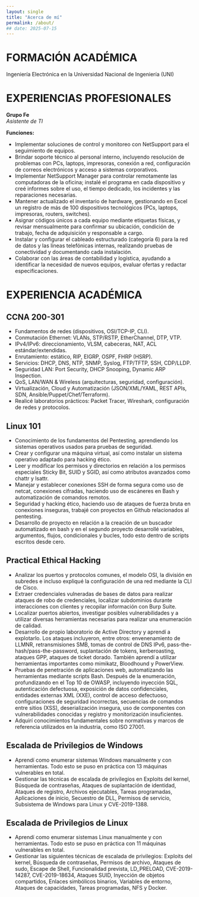```yaml
---
layout: single
title: "Acerca de mí"
permalink: /about/
## date: 2025-07-15
---
```


# FORMACIÓN ACADÉMICA

Ingeniería Electrónica en la Universidad Nacional de Ingeniería (UNI)

# EXPERIENCIAS PROFESIONALES

**Grupo Fe**  
_Asistente de TI_  

**Funciones:**
- Implementar soluciones de control y monitoreo con NetSupport para el seguimiento de equipos.
- Brindar soporte técnico al personal interno, incluyendo resolución de problemas con PCs, laptops, impresoras, conexión a red, configuración de correos electrónicos y acceso a sistemas corporativos.
- Implementar NetSupport Manager para controlar remotamente las computadoras de la oficina; instalé el programa en cada dispositivo y creé informes sobre el uso, el tiempo dedicado, los incidentes y las reparaciones necesarias.
- Mantener actualizado el inventario de hardware, gestionando en Excel un registro de más de 100 dispositivos tecnológicos (PCs, laptops, impresoras, routers, switches).
- Asignar códigos únicos a cada equipo mediante etiquetas físicas, y revisar mensualmente para confirmar su ubicación, condición de trabajo, fecha de adquisición y responsable a cargo.
- Instalar y configurar el cableado estructurado (categoría 6) para la red de datos y las líneas telefónicas internas, realizando pruebas de conectividad y documentando cada instalación.
- Colaborar con las áreas de contabilidad y logística, ayudando a identificar la necesidad de nuevos equipos, evaluar ofertas y redactar especificaciones.

# EXPERIENCIA ACADÉMICA

## CCNA 200-301

- Fundamentos de redes (dispositivos, OSI/TCP-IP, CLI).
- Conmutación Ethernet: VLANs, STP/RSTP, EtherChannel, DTP, VTP.
- IPv4/IPv6: direccionamiento, VLSM, cabeceras, NAT, ACL estándar/extendidas.
- Enrutamiento: estático, RIP, EIGRP, OSPF, FHRP (HSRP).
- Servicios: DHCP, DNS, NTP, SNMP, Syslog, FTP/TFTP, SSH, CDP/LLDP.
- Seguridad LAN: Port Security, DHCP Snooping, Dynamic ARP Inspection.
- QoS, LAN/WAN & Wireless (arquitecturas, seguridad, configuración).
- Virtualización, Cloud y Automatización (JSON/XML/YAML, REST APIs, SDN, Ansible/Puppet/Chef/Terraform).
- Realicé laboratorios prácticos: Packet Tracer, Wireshark, configuración de redes y protocolos.

## Linux 101

- Conocimiento de los fundamentos del Pentesting, aprendiendo los sistemas operativos usados para pruebas de seguridad.
- Crear y configurar una máquina virtual, así como instalar un sistema operativo adaptado para hacking ético.
- Leer y modificar los permisos y directorios en relación a los permisos especiales Sticky Bit, SUID y SGID, así como atributos avanzados como chattr y lsattr.
- Manejar y establecer conexiones SSH de forma segura como uso de netcat, conexiones cifradas, haciendo uso de escáneres en Bash y automatización de comandos remotos.
- Seguridad y hacking ético, haciendo uso de ataques de fuerza bruta en conexiones inseguras, trabajé con proyectos en Github relacionados al pentesting.
- Desarrollo de proyecto en relación a la creación de un buscador automatizado en bash y en el segundo proyecto desarrollé variables, argumentos, flujos, condicionales y bucles, todo esto dentro de scripts escritos desde cero.

## Practical Ethical Hacking

- Analizar los puertos y protocolos comunes, el modelo OSI, la división en subredes e incluso expliqué la configuración de una red mediante la CLI de Cisco.
- Extraer credenciales vulneradas de bases de datos para realizar ataques de robo de credenciales, localizar subdominios durante interacciones con clientes y recopilar información con Burp Suite.
- Localizar puertos abiertos, investigar posibles vulnerabilidades y a utilizar diversas herramientas necesarias para realizar una enumeración de calidad.
- Desarrollo de propio laboratorio de Active Directory y aprendí a explotarlo. Los ataques incluyeron, entre otros: envenenamiento de LLMNR, retransmisiones SMB, tomas de control de DNS IPv6, pass-the-hash/pass-the-password, suplantación de tokens, kerberoasting, ataques GPP, ataques de ticket dorado. También aprendí a utilizar herramientas importantes como mimikatz, Bloodhound y PowerView.
- Pruebas de penetración de aplicaciones web, automatizando las herramientas mediante scripts Bash. Después de la enumeración, profundizando en el Top 10 de OWASP, incluyendo inyección SQL, autenticación defectuosa, exposición de datos confidenciales, entidades externas XML (XXE), control de acceso defectuoso, configuraciones de seguridad incorrectas, secuencias de comandos entre sitios (XSS), deserialización insegura, uso de componentes con vulnerabilidades conocidas y registro y monitorización insuficientes.
- Adquirí conocimientos fundamentales sobre normativas y marcos de referencia utilizados en la industria, como ISO 27001.

## Escalada de Privilegios de Windows

- Aprendí como enumerar sistemas Windows manualmente y con herramientas. Todo esto se puso en práctica con 13 máquinas vulnerables en total.
- Gestionar las técnicas de escalada de privilegios en Exploits del kernel, Búsqueda de contraseñas, Ataques de suplantación de identidad, Ataques de registro, Archivos ejecutables, Tareas programadas, Aplicaciones de inicio, Secuestro de DLL, Permisos de servicio, Subsistema de Windows para Linux y CVE-2019-1388.

## Escalada de Privilegios de Linux

- Aprendí como enumerar sistemas Linux manualmente y con herramientas. Todo esto se puso en práctica con 11 máquinas vulnerables en total.
- Gestionar las siguientes técnicas de escalada de privilegios: Exploits del kernel, Búsqueda de contraseñas, Permisos de archivo, Ataques de sudo, Escape de Shell, Funcionalidad prevista, LD_PRELOAD, CVE-2019-14287, CVE-2019-18634, Ataques SUID, Inyección de objetos compartidos, Enlaces simbólicos binarios, Variables de entorno, Ataques de capacidades, Tareas programadas, NFS y Docker.
